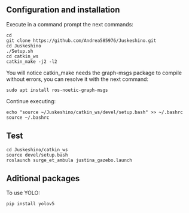 ## Configuration and installation
Execute in a command prompt the next commands:
```shell
cd
git clone https://github.com/Andrea585976/Juskeshino.git
cd Juskeshino
./Setup.sh
cd catkin_ws
catkin_make -j2 -l2
```
You will notice catkin_make needs the graph-msgs package to compile without errors, you can resolve it with the next command:
```shell
sudo apt install ros-noetic-graph-msgs
```

Continue executing:
```shell
echo "source ~/Juskeshino/catkin_ws/devel/setup.bash" >> ~/.bashrc
source ~/.bashrc
```

## Test
```shell
cd Juskeshino/catkin_ws
source devel/setup.bash
roslaunch surge_et_ambula justina_gazebo.launch
```

## Aditional packages
To use YOLO:
```shell
pip install yolov5
```
